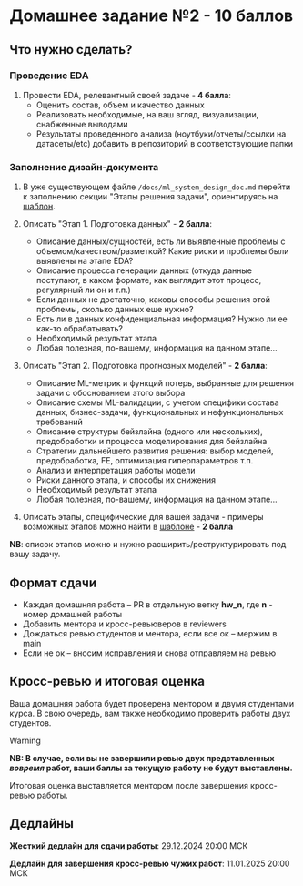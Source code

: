 # Домашнее задание №2 - 10 баллов

## Что нужно сделать?

### Проведение EDA

1. Провести EDA, релевантный своей задаче - **4 балла**:
	- Оценить состав, объем и качество данных
	- Реализовать необходимые, на ваш вгляд, визуализации, снабженные выводами
	- Результаты проведенного анализа (ноутбуки/отчеты/ссылки на датасеты/etc) добавить в репозиторий в соответствующие папки

### Заполнение дизайн-документа 

1. В уже существующем файле `/docs/ml_system_design_doc.md` перейти к заполнению секции "Этапы решения задачи", ориентируясь на [шаблон](https://github.com/IrinaGoloshchapova/ml_system_design_doc_ru/blob/main/ML_System_Design_Doc_Template.md).
2. Описать "Этап 1. Подготовка данных" - **2 балла**:
	- Описание данных/сущностей, есть ли выявленные проблемы с объемом/качеством/разметкой? Какие риски и проблемы были выявлены на этапе EDA?
	- Описание процесса генерации данных (откуда данные поступают, в каком формате, как выглядит этот процесс, регулярный ли он и т.п.) 
	- Если данных не достаточно, каковы способы решения этой проблемы, сколько данных еще нужно? 
	- Есть ли в данных конфиденциальная информация? Нужно ли ее как-то обрабатывать? 
	- Необходимый результат этапа
	- Любая полезная, по-вашему, информация на данном этапе...
3. Описать "Этап 2. Подготовка прогнозных моделей" - **2 балла**:
	- Описание ML-метрик и функций потерь, выбранные для решения задачи с обоснованием этого выбора
	- Описание схемы ML-валидации, с учетом специфики состава данных, бизнес-задачи, функциональных и нефункциональных требований
	- Описание структуры бейзлайна (одного или нескольких), предобработки и процесса моделирования для бейзлайна
	- Стратегии дальнейшего развития решения: выбор моделей, предобработка, FE, оптимизация гиперпараметров т.п.
	- Анализ и интерпретация работы модели
	- Риски данного этапа, и способы их снижения
	- Необходимый результат этапа
	- Любая полезная, по-вашему, информация на данном этапе...

4. Описать этапы, специфические для вашей задачи - примеры возможных этапов можно найти в [шаблоне](https://github.com/IrinaGoloshchapova/ml_system_design_doc_ru/blob/main/ML_System_Design_Doc_Template.md) - **2 балла** 

**NB**: список этапов можно и нужно расширить/реструктурировать под вашу задачу. 

## Формат сдачи

- Каждая домашняя работа – PR в отдельную ветку **hw_n**, где **n** - номер домашней работы
- Добавить ментора и кросс-ревьюверов в reviewers
- Дождаться ревью студентов и ментора, если все ок – мержим в main
- Если не ок – вносим исправления и снова отправляем на ревью

## Кросс-ревью и итоговая оценка

Ваша домашняя работа будет проверена ментором и двумя студентами курса. В свою очередь, вам также необходимо проверить работы двух студентов. 

> [!WARNING]
> **NB: В случае, если вы не завершили ревью двух представленных _вовремя_ работ, ваши баллы за текущую работу не будут выставлены.**

Итоговая оценка выставляется ментором после завершения кросс-ревью работы.

## Дедлайны

**Жесткий дедлайн для сдачи работы**: 29.12.2024 20:00 МСК

**Дедлайн для завершения кросс-ревью чужих работ**: 11.01.2025 20:00 МСК